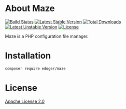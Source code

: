 # About Maze #

[![Build Status](https://travis-ci.org/edoger/maze.svg?branch=master)](https://travis-ci.org/edoger/maze)
[![Latest Stable Version](https://poser.pugx.org/edoger/maze/v/stable)](https://packagist.org/packages/edoger/maze)
[![Total Downloads](https://poser.pugx.org/edoger/maze/downloads)](https://packagist.org/packages/edoger/maze)
[![Latest Unstable Version](https://poser.pugx.org/edoger/maze/v/unstable)](https://packagist.org/packages/edoger/maze)
[![License](https://poser.pugx.org/edoger/maze/license)](https://packagist.org/packages/edoger/maze)

Maze is a PHP configuration file manager.

# Installation #

```sh
composer require edoger/maze
```

# License #

[Apache License 2.0](http://www.apache.org/licenses/LICENSE-2.0)